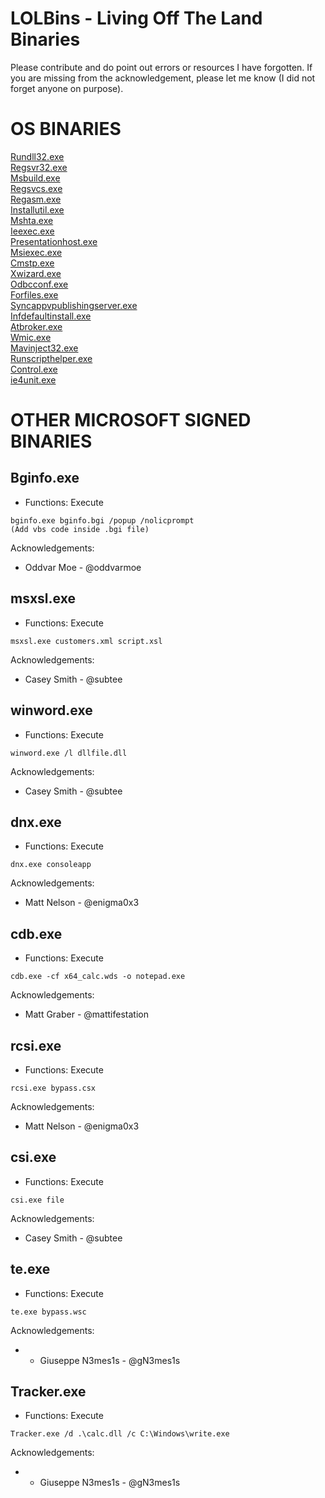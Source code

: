 # LOLBins - Living Off The Land Binaries
Please contribute and do point out errors or resources I have forgotten.
If you are missing from the acknowledgement, please let me know (I did not forget anyone on purpose).    
    
   
# OS BINARIES
   
[Rundll32.exe](OSBinaries/Rundll32.md)   
[Regsvr32.exe](OSBinaries/Regsvr32.md)   
[Msbuild.exe](OSBinaries/Msbuild.md)    
[Regsvcs.exe](OSBinaries/Regsvcs.md)    
[Regasm.exe](OSBinaries/Regasm.md)    
[Installutil.exe](OSBinaries/Installutil.md)      
[Mshta.exe](OSBinaries/Mshta.md)     
[Ieexec.exe](OSBinaries/Ieexec.md)     
[Presentationhost.exe](OSBinaries/Presentationhost.md)     
[Msiexec.exe](OSBinaries/Msiexec.md)    
[Cmstp.exe](OSBinaries/Cmstp.md)     
[Xwizard.exe](OSBinaries/Xwizard.md)     
[Odbcconf.exe](OSBinaries/Odbcconf.md)     
[Forfiles.exe](OSBinaries/Forfiles.md)    
[Syncappvpublishingserver.exe](OSBinaries/Syncappvpublishingserver.md)     
[Infdefaultinstall.exe](OSBinaries/Infdefaultinstall.md)    
[Atbroker.exe](OSBinaries/Atbroker.md)    
[Wmic.exe](OSBinaries/Wmic.md)     
[Mavinject32.exe](OSBinaries/Mavinject32.md)       
[Runscripthelper.exe](OSBinaries/Runscripthelper.md)     
[Control.exe](OSBinaries/Control.md)     
[ie4unit.exe](OSBinaries/ie4unit.md)     

   

   
   
# OTHER MICROSOFT SIGNED BINARIES
   
## Bginfo.exe

* Functions: Execute

```
bginfo.exe bginfo.bgi /popup /nolicprompt
(Add vbs code inside .bgi file)
```

Acknowledgements:
* Oddvar Moe - @oddvarmoe
   
   
   
## msxsl.exe

* Functions: Execute

```
msxsl.exe customers.xml script.xsl
```

Acknowledgements:
* Casey Smith - @subtee
   
   
   
## winword.exe

* Functions: Execute

```
winword.exe /l dllfile.dll
```

Acknowledgements:
* Casey Smith - @subtee
   
   
   
## dnx.exe

* Functions: Execute

```
dnx.exe consoleapp
```

Acknowledgements:
* Matt Nelson - @enigma0x3
   
   
   
## cdb.exe

* Functions: Execute

```
cdb.exe -cf x64_calc.wds -o notepad.exe
```

Acknowledgements:
* Matt Graber - @mattifestation
   
   
   
## rcsi.exe

* Functions: Execute

```
rcsi.exe bypass.csx
```

Acknowledgements:
* Matt Nelson - @enigma0x3
   
   
   
## csi.exe

* Functions: Execute

```
csi.exe file
```

Acknowledgements:
* Casey Smith - @subtee
   
   
   
## te.exe

* Functions: Execute

```
te.exe bypass.wsc
```

Acknowledgements:
* * Giuseppe N3mes1s - @gN3mes1s
   
   
   
## Tracker.exe

* Functions: Execute

```
Tracker.exe /d .\calc.dll /c C:\Windows\write.exe
```

Acknowledgements:
* * Giuseppe N3mes1s - @gN3mes1s   
   
   
   

